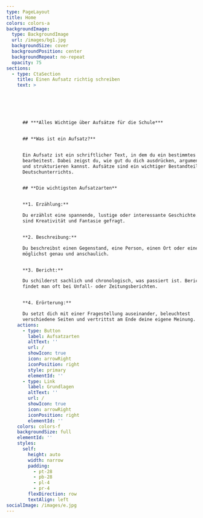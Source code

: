 ```yaml
---
type: PageLayout
title: Home
colors: colors-a
backgroundImage:
  type: BackgroundImage
  url: /images/bg1.jpg
  backgroundSize: cover
  backgroundPosition: center
  backgroundRepeat: no-repeat
  opacity: 75
sections:
  - type: CtaSection
    title: Einen Aufsatz richtig schreiben
    text: >






      ## ***Alles Wichtige über Aufsätze für die Schule***


      ## **Was ist ein Aufsatz?**


      Ein Aufsatz ist ein schriftlicher Text, in dem du ein bestimmtes Thema
      bearbeitest. Dabei zeigst du, wie gut du dich ausdrücken, argumentieren
      und strukturieren kannst. Aufsätze sind ein wichtiger Bestandteil des
      Deutschunterrichts.


      ## **Die wichtigsten Aufsatzarten**


      **1. Erzählung:**

      Du erzählst eine spannende, lustige oder interessante Geschichte. Hier
      sind Kreativität und Fantasie gefragt.


      **2. Beschreibung:**

      Du beschreibst einen Gegenstand, eine Person, einen Ort oder einen Ablauf
      möglichst genau und anschaulich.


      **3. Bericht:**

      Du schilderst sachlich und chronologisch, was passiert ist. Berichte
      findet man oft bei Unfall- oder Zeitungsberichten.


      **4. Erörterung:**

      Du setzt dich mit einer Fragestellung auseinander, beleuchtest
      verschiedene Seiten und vertrittst am Ende deine eigene Meinung.
    actions:
      - type: Button
        label: Aufsatzarten
        altText: ''
        url: /
        showIcon: true
        icon: arrowRight
        iconPosition: right
        style: primary
        elementId: ''
      - type: Link
        label: Grundlagen
        altText: ''
        url: /
        showIcon: true
        icon: arrowRight
        iconPosition: right
        elementId: ''
    colors: colors-f
    backgroundSize: full
    elementId: ''
    styles:
      self:
        height: auto
        width: narrow
        padding:
          - pt-28
          - pb-28
          - pl-4
          - pr-4
        flexDirection: row
        textAlign: left
socialImage: /images/e.jpg
---
```

